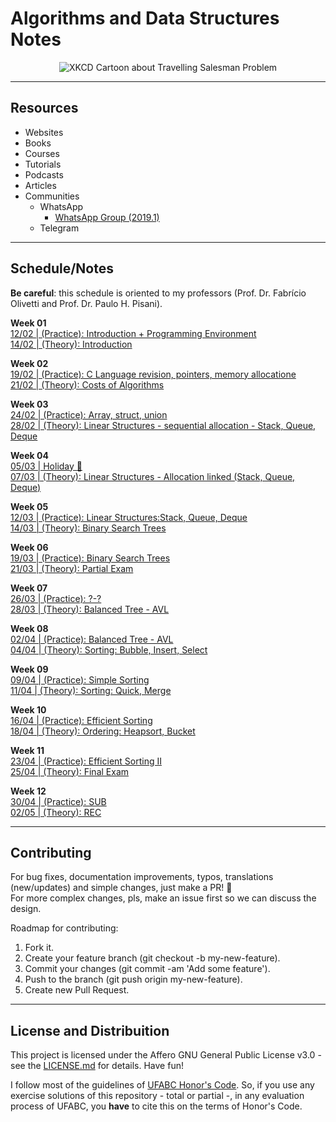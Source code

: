 # Algorithms and Data Structures Notes

<p align="center"

![XKCD Cartoon about Travelling Salesman Problem](https://imgs.xkcd.com/comics/travelling_salesman_problem.png)
>
</p>

---

## Resources

- Websites
- Books
- Courses
- Tutorials
- Podcasts
- Articles
- Communities
  - WhatsApp
    - [WhatsApp Group (2019.1)](https://chat.whatsapp.com/Kif1W6czXhfJiN5q4mCFav)
  - Telegram

---

## Schedule/Notes

**Be careful**: this schedule is oriented to my professors (Prof. Dr. Fabrício Olivetti and Prof. Dr. Paulo H. Pisani).

**Week 01** <br/> 
[12/02 | (Practice): Introduction + Programming Environment](https://github.com/el-cardu/algorithms-data-structures-notes/blob/master/notes/01.md) <br/>
[14/02 | (Theory): Introduction](https://github.com/el-cardu/algorithms-data-structures-notes/blob/master/notes/02.md)

**Week 02** <br/>
[19/02 | (Practice): C Language revision, pointers, memory allocatione](https://github.com/el-cardu/algorithms-data-structures-notes/blob/master/notes/03.md) <br/>
[21/02 | (Theory): Costs of Algorithms](https://github.com/el-cardu/algorithms-data-structures-notes/blob/master/notes/04.md)

**Week 03** <br/>
[24/02 | (Practice): Array, struct, union](https://github.com/el-cardu/algorithms-data-structures-notes/blob/master/notes/05.md) <br/>
[28/02 | (Theory): Linear Structures - sequential allocation - Stack, Queue, Deque](https://github.com/el-cardu/algorithms-data-structures-notes/blob/master/notes/06.md)

**Week 04** <br/>
[05/03 | Holiday :tada:](https://github.com/el-cardu/algorithms-data-structures-notes/blob/master/notes/07.md) <br/>
[07/03 | (Theory): Linear Structures - Allocation linked (Stack, Queue, Deque)](https://github.com/el-cardu/algorithms-data-structures-notes/blob/master/notes/08.md)

**Week 05** <br/>
[12/03 | (Practice): Linear Structures:Stack, Queue, Deque](https://github.com/el-cardu/algorithms-data-structures-notes/blob/master/notes/09.md) <br/>
[14/03 | (Theory): Binary Search Trees](https://github.com/el-cardu/algorithms-data-structures-notes/blob/master/notes/10.md)

**Week 06** <br/>
[19/03 | (Practice): Binary Search Trees](https://github.com/el-cardu/algorithms-data-structures-notes/blob/master/notes/11.md) <br/>
[21/03 | (Theory): Partial Exam](https://github.com/el-cardu/algorithms-data-structures-notes/blob/master/notes/12.md)

**Week 07** <br/>
[26/03 | (Practice): ?-?](https://github.com/el-cardu/algorithms-data-structures-notes/blob/master/notes/13.md) <br/>
[28/03 | (Theory): Balanced Tree - AVL](https://github.com/el-cardu/algorithms-data-structures-notes/blob/master/notes/14.md)

**Week 08** <br/>
[02/04 | (Practice): Balanced Tree - AVL](https://github.com/el-cardu/algorithms-data-structures-notes/blob/master/notes/15.md) <br/>
[04/04 | (Theory): Sorting: Bubble, Insert, Select](https://github.com/el-cardu/algorithms-data-structures-notes/blob/master/notes/16.md)

**Week 09** <br/>
[09/04 | (Practice): Simple Sorting](https://github.com/el-cardu/algorithms-data-structures-notes/blob/master/notes/17.md) <br/>
[11/04 | (Theory): Sorting: Quick, Merge](https://github.com/el-cardu/algorithms-data-structures-notes/blob/master/notes/18.md)

**Week 10** <br/>
[16/04 | (Practice): Efficient Sorting](https://github.com/el-cardu/algorithms-data-structures-notes/blob/master/notes/19.md) <br/>
[18/04 | (Theory): Ordering: Heapsort, Bucket](https://github.com/el-cardu/algorithms-data-structures-notes/blob/master/notes/20.md)

**Week 11** <br/>
[23/04 | (Practice): Efficient Sorting II](https://github.com/el-cardu/algorithms-data-structures-notes/blob/master/notes/21.md)<br/>
[25/04 | (Theory): Final Exam](https://github.com/el-cardu/algorithms-data-structures-notes/blob/master/notes/22.md)

**Week 12** <br/>
[30/04 | (Practice): SUB](https://github.com/el-cardu/algorithms-data-structures-notes/blob/master/notes/23.md) <br/>
[02/05 | (Theory): REC](https://github.com/el-cardu/algorithms-data-structures-notes/blob/master/notes/24.md)

---

## Contributing

For bug fixes, documentation improvements, typos, translations (new/updates) and simple changes, just make a PR! :tada: <br/>
For more complex changes, pls, make an issue first so we can discuss the design. <br/>

Roadmap for contributing: </br>

1. Fork it.
2. Create your feature branch (git checkout -b my-new-feature).
3. Commit your changes (git commit -am 'Add some feature').
4. Push to the branch (git push origin my-new-feature).
5. Create new Pull Request.

---

## License and Distribuition

This project is licensed under the Affero GNU General Public License v3.0 - see the [LICENSE.md](https://github.com/el-cardu/algorithms-data-structures-notes/blob/master/LICENSE) for details. Have fun! </br>

I follow most of the guidelines of [UFABC Honor's Code](http://professor.ufabc.edu.br/~e.francesquini/codigodehonra/). So, if you use any exercise solutions of this repository - total or partial -, in any evaluation process of UFABC, you **have** to cite this on the terms of Honor's Code. 